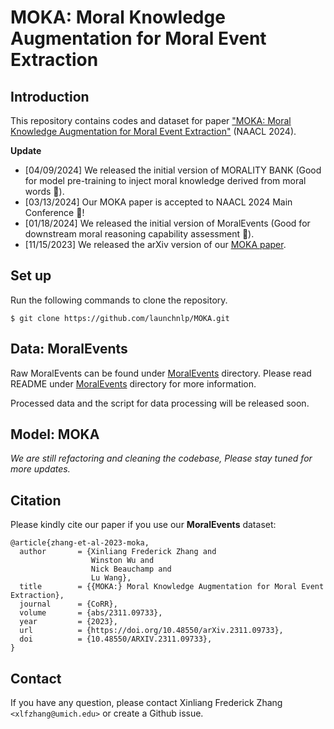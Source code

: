 # MOKA: Moral Knowledge Augmentation for Moral Event Extraction

## Introduction
This repository contains codes and dataset for paper ["MOKA: Moral Knowledge Augmentation for Moral Event Extraction"](https://arxiv.org/pdf/2311.09733.pdf) (NAACL 2024).

**Update**
- [04/09/2024] We released the initial version of MORALITY BANK (Good for model pre-training to inject moral knowledge derived from moral words 🚀).
- [03/13/2024] Our MOKA paper is accepted to NAACL 2024 Main Conference 🌟!
- [01/18/2024] We released the initial version of MoralEvents (Good for downstream moral reasoning capability assessment 🚀).
- [11/15/2023] We released the arXiv version of our [MOKA paper](https://arxiv.org/pdf/2311.09733.pdf).

## Set up
Run the following commands to clone the repository.
```shell script
$ git clone https://github.com/launchnlp/MOKA.git
```

## Data: MoralEvents 
Raw MoralEvents can be found under [MoralEvents](./MoralEvents) directory. Please read README under [MoralEvents](./MoralEvents) directory for more information.

Processed data and the script for data processing will be released soon.

## Model: MOKA
*We are still refactoring and cleaning the codebase, Please stay tuned for more updates.*

## Citation
Please kindly cite our paper if you use our **MoralEvents** dataset:
```
@article{zhang-et-al-2023-moka,
  author       = {Xinliang Frederick Zhang and
                  Winston Wu and
                  Nick Beauchamp and
                  Lu Wang},
  title        = {{MOKA:} Moral Knowledge Augmentation for Moral Event Extraction},
  journal      = {CoRR},
  volume       = {abs/2311.09733},
  year         = {2023},
  url          = {https://doi.org/10.48550/arXiv.2311.09733},
  doi          = {10.48550/ARXIV.2311.09733},
}
```

## Contact
If you have any question, please contact Xinliang Frederick Zhang ```<xlfzhang@umich.edu>``` or create a Github issue.
